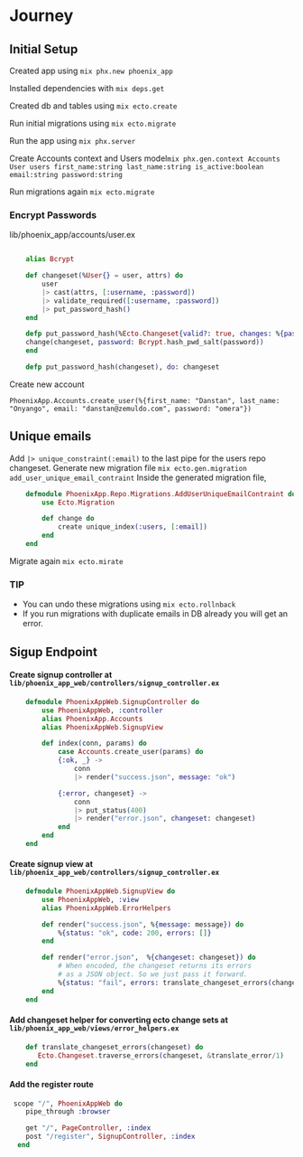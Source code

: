 # Journey
## Initial Setup
Created app using `mix phx.new phoenix_app`

Installed dependencies with `mix deps.get`

Created db and tables using `mix ecto.create`

Run initial migrations using `mix ecto.migrate`

Run the app using `mix phx.server`

Create Accounts context and Users model`mix phx.gen.context Accounts User users first_name:string last_name:string is_active:boolean email:string password:string`

Run migrations again `mix ecto.migrate`

### Encrypt Passwords
lib/phoenix_app/accounts/user.ex
```elixir

    alias Bcrypt

    def changeset(%User{} = user, attrs) do
        user
        |> cast(attrs, [:username, :password])
        |> validate_required([:username, :password])
        |> put_password_hash()
    end

    defp put_password_hash(%Ecto.Changeset{valid?: true, changes: %{password: password}} = changeset) do
    change(changeset, password: Bcrypt.hash_pwd_salt(password))
    end

    defp put_password_hash(changeset), do: changeset
```
Create new account 
```
PhoenixApp.Accounts.create_user(%{first_name: "Danstan", last_name: "Onyango", email: "danstan@zemuldo.com", password: "omera"})
```

## Unique emails
Add ```|> unique_constraint(:email)``` to the last pipe for the users repo changeset.
Generate new migration file `mix ecto.gen.migration add_user_unique_email_contraint`
Inside the generated migration file, 
```elixir
    defmodule PhoenixApp.Repo.Migrations.AddUserUniqueEmailContraint do
        use Ecto.Migration

        def change do
            create unique_index(:users, [:email])
        end
    end
```
Migrate again ```mix ecto.mirate```
### TIP
- You can undo these migrations using ```mix ecto.rollnback```
- If you run migrations with duplicate emails in DB already you will get an error.

## Sigup Endpoint

#### Create signup controller at `lib/phoenix_app_web/controllers/signup_controller.ex`

```elixir
    defmodule PhoenixAppWeb.SignupController do
        use PhoenixAppWeb, :controller
        alias PhoenixApp.Accounts
        alias PhoenixAppWeb.SignupView

        def index(conn, params) do
            case Accounts.create_user(params) do
            {:ok, _} ->
                conn
                |> render("success.json", message: "ok")

            {:error, changeset} ->
                conn
                |> put_status(400)
                |> render("error.json", changeset: changeset)
            end
        end
    end
```

#### Create signup view at `lib/phoenix_app_web/controllers/signup_controller.ex`

```elixir
    defmodule PhoenixAppWeb.SignupView do
        use PhoenixAppWeb, :view
        alias PhoenixAppWeb.ErrorHelpers

        def render("success.json", %{message: message}) do
            %{status: "ok", code: 200, errors: []}
        end

        def render("error.json",  %{changeset: changeset}) do
            # When encoded, the changeset returns its errors
            # as a JSON object. So we just pass it forward.
            %{status: "fail", errors: translate_changeset_errors(changeset), code: 400}
        end
    end
```
#### Add changeset helper for converting ecto change sets at `lib/phoenix_app_web/views/error_helpers.ex`

```elixir
    def translate_changeset_errors(changeset) do
       Ecto.Changeset.traverse_errors(changeset, &translate_error/1)
    end
```

#### Add the register route 
```elixir
 scope "/", PhoenixAppWeb do
    pipe_through :browser

    get "/", PageController, :index
    post "/register", SignupController, :index
  end
```